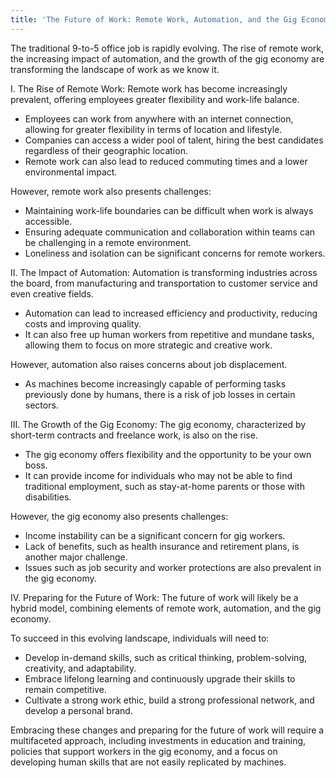 ```yaml
---
title: 'The Future of Work: Remote Work, Automation, and the Gig Economy'
---
```


The traditional 9-to-5 office job is rapidly evolving. The rise of remote work, the increasing impact of automation, and the growth of the gig economy are transforming the landscape of work as we know it.

I. The Rise of Remote Work: Remote work has become increasingly prevalent, offering employees greater flexibility and work-life balance.

* Employees can work from anywhere with an internet connection, allowing for greater flexibility in terms of location and lifestyle.
* Companies can access a wider pool of talent, hiring the best candidates regardless of their geographic location.
* Remote work can also lead to reduced commuting times and a lower environmental impact.

However, remote work also presents challenges:

* Maintaining work-life boundaries can be difficult when work is always accessible.
* Ensuring adequate communication and collaboration within teams can be challenging in a remote environment.
* Loneliness and isolation can be significant concerns for remote workers.

II. The Impact of Automation: Automation is transforming industries across the board, from manufacturing and transportation to customer service and even creative fields.

* Automation can lead to increased efficiency and productivity, reducing costs and improving quality.
* It can also free up human workers from repetitive and mundane tasks, allowing them to focus on more strategic and creative work.

However, automation also raises concerns about job displacement.

* As machines become increasingly capable of performing tasks previously done by humans, there is a risk of job losses in certain sectors.

III. The Growth of the Gig Economy: The gig economy, characterized by short-term contracts and freelance work, is also on the rise.

* The gig economy offers flexibility and the opportunity to be your own boss.
* It can provide income for individuals who may not be able to find traditional employment, such as stay-at-home parents or those with disabilities.

However, the gig economy also presents challenges:

* Income instability can be a significant concern for gig workers.
* Lack of benefits, such as health insurance and retirement plans, is another major challenge.
* Issues such as job security and worker protections are also prevalent in the gig economy.

IV. Preparing for the Future of Work: The future of work will likely be a hybrid model, combining elements of remote work, automation, and the gig economy.

To succeed in this evolving landscape, individuals will need to:

* Develop in-demand skills, such as critical thinking, problem-solving, creativity, and adaptability.
* Embrace lifelong learning and continuously upgrade their skills to remain competitive.
* Cultivate a strong work ethic, build a strong professional network, and develop a personal brand.

Embracing these changes and preparing for the future of work will require a multifaceted approach, including investments in education and training, policies that support workers in the gig economy, and a focus on developing human skills that are not easily replicated by machines.
